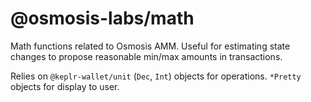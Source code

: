 # @osmosis-labs/math

Math functions related to Osmosis AMM. Useful for estimating state changes to propose reasonable min/max amounts in transactions.

Relies on `@keplr-wallet/unit` (`Dec`, `Int`) objects for operations. `*Pretty` objects for display to user.
